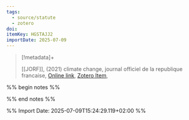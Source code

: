 ```yaml
---
tags:
  - source/statute
  - zotero
doi: 
itemKey: HGSTAJJ2
importDate: 2025-07-09
---
```

>[!metadata]+
> 
> [[JORF]], 
>  (2021)
> climate change, journal officiel de la republique francaise, 
> [Online link](https://www.legifrance.gouv.fr/jorf/id/JORFTEXT000043956924), [Zotero Item](zotero://select/library/items/HGSTAJJ2),

%% begin notes %%

%% end notes %%

%% Import Date: 2025-07-09T15:24:29.119+02:00 %%
